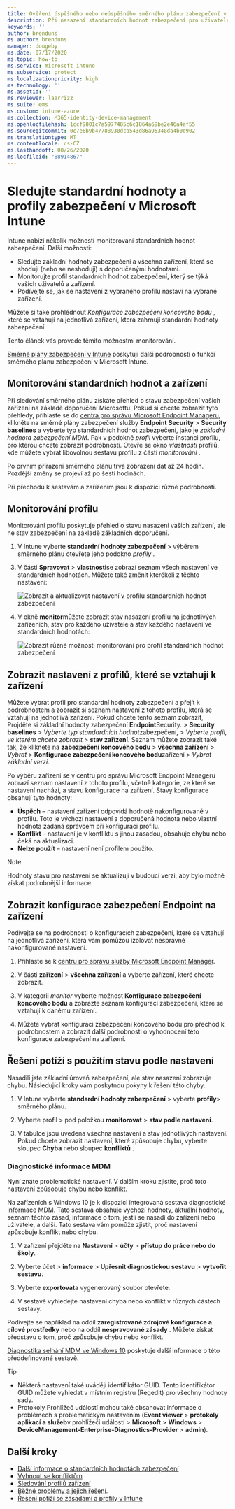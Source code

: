 ```yaml
---
title: Ověření úspěšného nebo neúspěšného směrného plánu zabezpečení v Microsoft Intune – Azure | Microsoft Docs
description: Při nasazení standardních hodnot zabezpečení pro uživatele a zařízení v Microsoft Intune MDM se podívejte na stav Chyba, konflikt a úspěch. Podívejte se, jak řešit potíže s používáním klientských protokolů a funkce sestav v Intune.
keywords: ''
author: brenduns
ms.author: brenduns
manager: dougeby
ms.date: 07/17/2020
ms.topic: how-to
ms.service: microsoft-intune
ms.subservice: protect
ms.localizationpriority: high
ms.technology: ''
ms.assetid: ''
ms.reviewer: laarrizz
ms.suite: ems
ms.custom: intune-azure
ms.collection: M365-identity-device-management
ms.openlocfilehash: 1ccf9801c7a5977485c6c1864a69be2e46a4af55
ms.sourcegitcommit: 0c7e6b9b47788930dca543d86a95348da4b0d902
ms.translationtype: MT
ms.contentlocale: cs-CZ
ms.lasthandoff: 08/26/2020
ms.locfileid: "88914867"
---
```

# <a name="monitor-security-baselines-and-profiles-in-microsoft-intune"></a>Sledujte standardní hodnoty a profily zabezpečení v Microsoft Intune

Intune nabízí několik možností monitorování standardních hodnot zabezpečení. Další možnosti:

- Sledujte základní hodnoty zabezpečení a všechna zařízení, která se shodují (nebo se neshodují) s doporučenými hodnotami.
- Monitorujte profil standardních hodnot zabezpečení, který se týká vašich uživatelů a zařízení.
- Podívejte se, jak se nastavení z vybraného profilu nastaví na vybrané zařízení.

Můžete si také prohlédnout *Konfigurace zabezpečení koncového bodu* , které se vztahují na jednotlivá zařízení, která zahrnují standardní hodnoty zabezpečení.

Tento článek vás provede těmito možnostmi monitorování.

[Směrné plány zabezpečení v Intune](security-baselines.md) poskytují další podrobnosti o funkci směrného plánu zabezpečení v Microsoft Intune.

## <a name="monitor-the-baseline-and-your-devices"></a>Monitorování standardních hodnot a zařízení

Při sledování směrného plánu získáte přehled o stavu zabezpečení vašich zařízení na základě doporučení Microsoftu. Pokud si chcete zobrazit tyto přehledy, přihlaste se do [centra pro správu Microsoft Endpoint Manageru](https://go.microsoft.com/fwlink/?linkid=2109431), klikněte na směrné plány zabezpečení služby **Endpoint Security**  >  **Security baselines** a vyberte typ standardních hodnot zabezpečení, jako je *základní hodnota zabezpečení MDM*. Pak v podokně *profil* vyberte instanci profilu, pro kterou chcete zobrazit podrobnosti. Otevře se okno *vlastnosti* profilů, kde můžete vybrat libovolnou sestavu profilu z části *monitorování* . 

Po prvním přiřazení směrného plánu trvá zobrazení dat až 24 hodin. Pozdější změny se projeví až po šesti hodinách.

Při přechodu k sestavám a zařízením jsou k dispozici různé podrobnosti.

<!-- UI is changing, unclear how yet: 


- **Device view** – A summary of how many devices are in each status category for the baseline.
- **Per-category** - A view that displays each category in the baseline and includes the percentage of devices for each status group for each baseline category.

Each device is represented by one of the following statuses (used in the *device* view and also the *per-category* views):

- **Matches baseline** - All the settings in the baseline match the recommended settings.
- **Does not match baseline** - One or more settings in the baseline were modified from their default values in the original baseline. The default values in each security baseline are the recommended values for that baseline.

  > [!NOTE]
  > When you create or edit a baseline profile, any change that is made to a default value or configuration setting causes a *Does not match baseline* status to occur. For help to determine the settings that were changed, contact Microsoft Support. 

- **Misconfigured** - At least one setting isn't correctly configured. This status means that the setting is in a conflict, error, or pending state.
- **Not applicable** - At least one setting isn't applicable and isn't applied.

### Device view

The Overview pane displays a chart-based summary of how many devices have a specific status for the baseline; **Security baseline posture for assigned Windows 10 devices**.

![Check the status of the devices](./media/security-baselines-monitor/overview.png)

When a device has different status from different categories in the baseline, the device is represented by a single status. The status that represents the device is taken from the following order of precedence: **Misconfigured**, **Does not match baseline**, **Not applicable**, **Matches baseline**.

For example, if a device has a setting that's classified as *misconfigured* and one or more settings that are classified as *Does not match baseline*, the device is classified as *Misconfigured*.

You can click on the chart to drill through and view a list of devices with various statuses. You can then select individual devices from that list to view details about individual devices. For example:

- Select **Device configuration** > Select the profile with an Error state:

  ![View the status of a profile](./media/security-baselines-monitor/device-configuration-profile-list.png)

- Select the Error profile. A list of all settings in the profile, and their state is shown. Now, you can scroll to find the setting causing the error:

  ![See the setting causing the error](./media/security-baselines-monitor/profile-with-error-status.png)

Use this reporting to see any settings in a profile that are causing an issue. Also get more details of policies and profiles deployed to devices.

> [!NOTE]
> When a property is set to **Not configured** in the baseline, the setting is ignored, and no restrictions are enforced. The property isn't shown in any reporting.

### Per category view

The Overview pane displays a per-category chart for the baseline named **Security baseline posture by category**.  This view displays each category from the baseline, and identifies the percentage of devices that fall into a status classification for each of those categories.

![Per-Category view of status](./media/security-baselines-monitor/monitor-baseline-per-category.png)

Status for **Matches baseline** doesn't display until 100% of devices report that status for the category.

You can sort the by-category view by each column, by selecting up-down arrow icon at the top of the column.
-->

## <a name="monitor-the-profile"></a>Monitorování profilu

Monitorování profilu poskytuje přehled o stavu nasazení vašich zařízení, ale ne stav zabezpečení na základě základních doporučení.

1. V Intune vyberte **standardní hodnoty zabezpečení** > výběrem směrného plánu otevřete jeho podokno *profily* .

<!-- More churn  
2. Select a profile. In **Overview**, the image shows how many devices and users have this profile assigned:

   ![See how many devices and users are assigned the security baselines profile](./media/security-baselines-monitor/existing-profile-overview.png)
--> 
3. V části **Spravovat**  >  **vlastnosti**se zobrazí seznam všech nastavení ve standardních hodnotách. Můžete také změnit kterékoli z těchto nastavení:

   ![Zobrazit a aktualizovat nastavení v profilu standardních hodnot zabezpečení](./media/security-baselines-monitor/manage-settings.png)

4. V okně **monitor**můžete zobrazit stav nasazení profilu na jednotlivých zařízeních, stav pro každého uživatele a stav každého nastavení ve standardních hodnotách:

   ![Zobrazit různé možnosti monitorování pro profil standardních hodnot zabezpečení](./media/security-baselines-monitor/monitor-status-options.png)

## <a name="view-settings-from-profiles-that-apply-to-a-device"></a>Zobrazit nastavení z profilů, které se vztahují k zařízení

Můžete vybrat profil pro standardní hodnoty zabezpečení a přejít k podrobnostem a zobrazit si seznam nastavení z tohoto profilu, která se vztahují na jednotlivá zařízení.  Pokud chcete tento seznam zobrazit, Projděte si základní hodnoty zabezpečení **Endpoint**Security.  >  **Security baselines**  >  *Vyberte typ standardních hodnot*zabezpečení,  >  *Vyberte profil, ve kterém chcete zobrazit*  >  **stav zařízení**. Seznam můžete zobrazit také tak, že kliknete na **zabezpečení koncového bodu**  >  **všechna zařízení**  >  *Vybrat*  >  **Konfigurace zabezpečení koncového bodu**zařízení  >  *Vybrat základní verzi*.

Po výběru zařízení se v centru pro správu Microsoft Endpoint Manageru zobrazí seznam nastavení z tohoto profilu, včetně kategorie, ze které se nastavení nachází, a stavu konfigurace na zařízení. Stavy konfigurace obsahují tyto hodnoty:

- **Úspěch** – nastavení zařízení odpovídá hodnotě nakonfigurované v profilu. Toto je výchozí nastavení a doporučená hodnota nebo vlastní hodnota zadaná správcem při konfiguraci profilu.
- **Konflikt** – nastavení je v konfliktu s jinou zásadou, obsahuje chybu nebo čeká na aktualizaci.
- **Nelze použít** – nastavení není profilem použito.

> [!NOTE]
> Hodnoty stavu pro nastavení se aktualizují v budoucí verzi, aby bylo možné získat podrobnější informace.

## <a name="view-endpoint-security-configurations-per-device"></a>Zobrazit konfigurace zabezpečení Endpoint na zařízení

Podívejte se na podrobnosti o konfiguracích zabezpečení, které se vztahují na jednotlivá zařízení, která vám pomůžou izolovat nesprávně nakonfigurované nastavení.

1. Přihlaste se k [centru pro správu služby Microsoft Endpoint Manager](https://go.microsoft.com/fwlink/?linkid=2109431).

2. V části **zařízení**  >  **všechna zařízení** a vyberte zařízení, které chcete zobrazit.

3. V kategorii *monitor* vyberte možnost **Konfigurace zabezpečení koncového bodu** a zobrazte seznam konfigurací zabezpečení, které se vztahují k danému zařízení.

4. Můžete vybrat konfiguraci zabezpečení koncového bodu pro přechod k podrobnostem a zobrazit další podrobnosti o vyhodnocení této konfigurace zabezpečení na zařízení.

## <a name="troubleshoot-using-per-setting-status"></a>Řešení potíží s použitím stavu podle nastavení

Nasadili jste základní úroveň zabezpečení, ale stav nasazení zobrazuje chybu. Následující kroky vám poskytnou pokyny k řešení této chyby.

1. V Intune vyberte **standardní hodnoty zabezpečení** > vyberte **profily**> směrného plánu.

2. Vyberte profil > pod položkou **monitorovat**  >  **stav podle nastavení**.

3. V tabulce jsou uvedena všechna nastavení a stav jednotlivých nastavení. Pokud chcete zobrazit nastavení, které způsobuje chybu, vyberte sloupec **Chyba** nebo sloupec **konfliktů** .

### <a name="mdm-diagnostic-information"></a>Diagnostické informace MDM

Nyní znáte problematické nastavení. V dalším kroku zjistíte, proč toto nastavení způsobuje chybu nebo konflikt.

Na zařízeních s Windows 10 je k dispozici integrovaná sestava diagnostické informace MDM. Tato sestava obsahuje výchozí hodnoty, aktuální hodnoty, seznam těchto zásad, informace o tom, jestli se nasadí do zařízení nebo uživatele, a další. Tato sestava vám pomůže zjistit, proč nastavení způsobuje konflikt nebo chybu.

1. V zařízení přejděte na **Nastavení**  >  **účty**  >  **přístup do práce nebo do školy**.

2. Vyberte účet > **informace**  >  **Upřesnit diagnostickou sestavu**  >  **vytvořit sestavu**.

3. Vyberte **exportovat**a vygenerovaný soubor otevřete.

4. V sestavě vyhledejte nastavení chyba nebo konflikt v různých částech sestavy.

  Podívejte se například na oddíl **zaregistrované zdrojové konfigurace a cílové prostředky** nebo na oddíl **nespravované zásady** . Můžete získat představu o tom, proč způsobuje chybu nebo konflikt.

[Diagnostika selhání MDM ve Windows 10](/windows/client-management/mdm/diagnose-mdm-failures-in-windows-10) poskytuje další informace o této předdefinované sestavě.

> [!TIP]
>
> - Některá nastavení také uvádějí identifikátor GUID. Tento identifikátor GUID můžete vyhledat v místním registru (Regedit) pro všechny hodnoty sady.
> - Protokoly Prohlížeč událostí mohou také obsahovat informace o problémech s problematickým nastavením (**Event viewer**  >  **protokoly aplikací a služeb**v prohlížeči událostí  >  **Microsoft**  >  **Windows**  >  **DeviceManagement-Enterprise-Diagnostics-Provider**  >  **admin**).

## <a name="next-steps"></a>Další kroky

- [Další informace o standardních hodnotách zabezpečení](security-baselines.md)
- [Vyhnout se konfliktům](security-baselines.md#avoid-conflicts)
- [Sledování profilů zařízení](../configuration/device-profile-monitor.md) 
- [Běžné problémy a jejich řešení](../configuration/device-profile-troubleshoot.md).
- [Řešení potíží se zásadami a profily v Intune](../configuration/troubleshoot-policies-in-microsoft-intune.md)